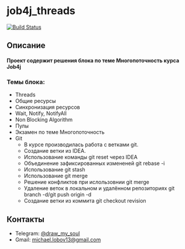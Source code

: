 # job4j_threads
[![Build Status](https://app.travis-ci.com/DrawMySoul/job4j_threads.svg?branch=master)](https://app.travis-ci.com/DrawMySoul/job4j_threads)

## Описание

#### Проект содержит решения блока по теме Многопоточность курса Job4j

### Темы блока:
* Threads
* Общие ресурсы
* Синхронизация ресурсов
* Wait, Notify, NotifyAll
* Non Blocking Algorithm
* Пулы
* Экзамен по теме Многопоточность
* Git
  * В курсе производилась работа с ветками git.
  * Создание ветки из IDEA.
  * Использование команды git reset через IDEA
  * Объединение зафиксированных измененей git rebase -i
  * Использование git stash
  * Использование git merge 
  * Решение конфликтов при ислользовнии git merge
  * Удаление веток в локальном и удалённом репозиториях git branch -d/git push origin -d 
  * Создание ветки из коммита git checkout revision

## Контакты 
* Telegram: [@draw_my_soul](https://t.me/draw_my_soul) 
* Gmail: michael.lobov13@gmail.com
